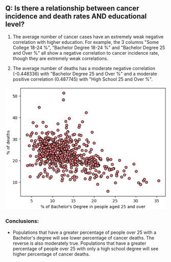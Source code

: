 ## Q: Is there a relationship between cancer incidence and death rates AND educational level?
1. The average number of cancer cases have an extremely weak negative correlation with higher education.  For example, the 3 columns "Some College 18-24 %", "Bachelor Degree 18-24 %" and "Bachelor Degree 25 and Over %" all show a negative correlation to cancer incidence rate, though they are extremely weak correlations.

1. The average number of deaths has a moderate negative correlation (-0.448336) with "Bachelor Degree 25 and Over %" and a moderate positive correlation (0.487745) with "High School 25 and Over %".

![alt text](BachelorDegree_Deaths_ScatterPlot.png)

### Conclusions:
* Populations that have a greater percentage of people over 25 with a Bachelor's degree will see lower percentage of cancer deaths.  The reverse is also moderately true. Populations that have a greater percentage of people over 25 with only a high school degree will see higher percentage of cancer deaths.